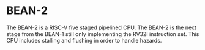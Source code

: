 # BEAN-2

The BEAN-2 is a RISC-V five staged pipelined CPU. The BEAN-2 is the next stage from the BEAN-1 still only implementing the RV32I instruction set. This CPU includes stalling and flushing in order to handle hazards. 

## 